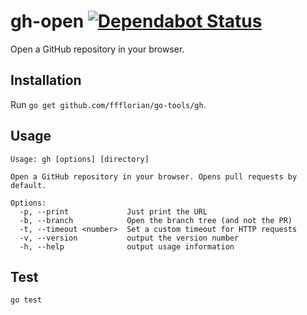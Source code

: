 # gh-open [![Dependabot Status](https://api.dependabot.com/badges/status?host=github&repo=ffflorian/go-tools)](https://dependabot.com)

Open a GitHub repository in your browser.

## Installation

Run `go get github.com/ffflorian/go-tools/gh`.

## Usage

```
Usage: gh [options] [directory]

Open a GitHub repository in your browser. Opens pull requests by default.

Options:
  -p, --print             Just print the URL
  -b, --branch            Open the branch tree (and not the PR)
  -t, --timeout <number>  Set a custom timeout for HTTP requests
  -v, --version           output the version number
  -h, --help              output usage information
```

## Test

```
go test
```
